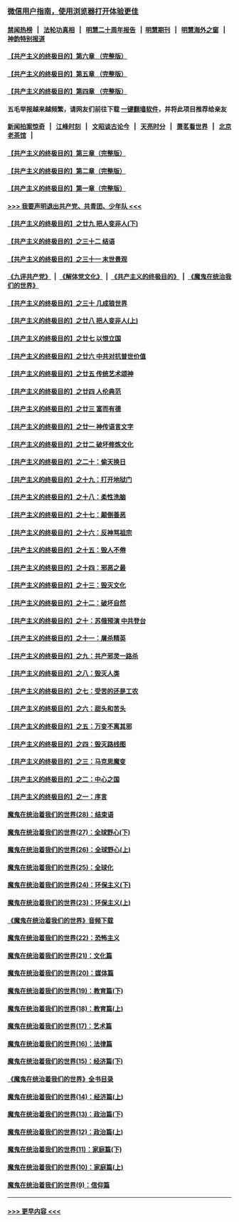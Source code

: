 ### [微信用户指南，使用浏览器打开体验更佳](https://github.com/gfw-breaker/banned-news1/blob/master/indexes/wechat-guide.md?t=0)
#### [禁闻热榜](热点新闻.md?t=0)  &nbsp;&nbsp;|&nbsp;&nbsp; [法轮功真相](https://github.com/gfw-breaker/truth/blob/master/README.md?t=0) &nbsp;&nbsp;|&nbsp;&nbsp; [明慧二十周年报告](https://github.com/gfw-breaker/mh-reports/blob/master/README.md?t=0) &nbsp;&nbsp;|&nbsp;&nbsp;[明慧期刊](https://github.com/gfw-breaker/mh-qikan) &nbsp;&nbsp;|&nbsp;&nbsp; [明慧海外之窗](https://github.com/gfw-breaker/mh-news/blob/master/README.md?t=0) &nbsp;&nbsp;|&nbsp;&nbsp; [神韵特别报道](https://github.com/gfw-breaker/mh-news/blob/master/shenyun.md?t=0)
#### [【共产主义的终极目的】第六章 （完整版）](../pages/nsc422/n11428913.md?t=02072055) 
#### [【共产主义的终极目的】第五章 （完整版）](../pages/nsc422/n11428912.md?t=02072055) 
#### [【共产主义的终极目的】第四章 （完整版）](../pages/nsc422/n11428907.md?t=02072055) 
#### 五毛举报越来越频繁，请网友们前往下载 [一键翻墙软件](https://github.com/gfw-breaker/ssr-accounts)，并将此项目推荐给亲友
#### [新闻拍案惊奇](https://github.com/gfw-breaker/banned-news1/blob/master/pages/link4.md) &nbsp;&nbsp;|&nbsp;&nbsp; [江峰时刻](https://github.com/gfw-breaker/banned-news1/blob/master/pages/link4.md) &nbsp;&nbsp;|&nbsp;&nbsp; [文昭谈古论今](https://github.com/gfw-breaker/banned-news1/blob/master/pages/link4.md) &nbsp;&nbsp;|&nbsp;&nbsp; [天亮时分](https://github.com/gfw-breaker/banned-news1/blob/master/pages/link4.md) &nbsp;&nbsp;|&nbsp;&nbsp; [萧茗看世界](https://github.com/gfw-breaker/banned-news1/blob/master/pages/link4.md) &nbsp;&nbsp;|&nbsp;&nbsp; [北京老茶馆](https://github.com/gfw-breaker/banned-news1/blob/master/pages/link4.md) &nbsp;&nbsp;|&nbsp;&nbsp; 
#### [【共产主义的终极目的】第三章（完整版）](../pages/nsc422/n11428848.md?t=02072055) 
#### [【共产主义的终极目的】第二章（完整版）](../pages/nsc422/n11428831.md?t=02072055) 
#### [【共产主义的终极目的】第一章（完整版）](../pages/nsc422/n11417651.md?t=02072055) 
#### [>>> 我要声明退出共产党、共青团、少年队 <<<](https://github.com/begood0513/goodnews/blob/master/quit/letter.md) 
#### [【共产主义的终极目的】之廿九 把人变非人(下)](../pages/nsc422/n11344140.md?t=02072055) 
#### [【共产主义的终极目的】之三十二 结语](../pages/nsc422/n11360535.md?t=02072055) 
#### [【共产主义的终极目的】之三十一 末世景观](../pages/nsc422/n11351129.md?t=02072055) 
#### [《九评共产党》](https://github.com/begood0513/9ping.md/blob/master/README.md) &nbsp;|&nbsp; [《解体党文化》](../../../../jtdwh.md/blob/master/README.md)  &nbsp;|&nbsp; [《共产主义的终极目的》](../../../../gczydzjmd.md/blob/master/README.md) &nbsp;|&nbsp; [《魔鬼在统治我们的世界》](../../../../mgztzwmdsj.md/blob/master/README.md) 
#### [【共产主义的终极目的】之三十 几成狼世界](../pages/nsc422/n11348280.md?t=02072055) 
#### [【共产主义的终极目的】之廿八 把人变非人(上)](../pages/nsc422/n11340492.md?t=02072055) 
#### [【共产主义的终极目的】之廿七 以恨立国](../pages/nsc422/n11336944.md?t=02072055) 
#### [【共产主义的终极目的】之廿六 中共对抗普世价值](../pages/nsc422/n11324785.md?t=02072055) 
#### [【共产主义的终极目的】之廿五 传统艺术颂神](../pages/nsc422/n11296396.md?t=02072055) 
#### [【共产主义的终极目的】之廿四 人伦典范](../pages/nsc422/n11296397.md?t=02072055) 
#### [【共产主义的终极目的】之廿三 富而有德](../pages/nsc422/n11283598.md?t=02072055) 
#### [【共产主义的终极目的】之廿一 神传语言文字](../pages/nsc422/n11263265.md?t=02072055) 
#### [【共产主义的终极目的】之廿二 破坏修炼文化](../pages/nsc422/n11245728.md?t=02072055) 
#### [【共产主义的终极目的】之二十：偷天换日](../pages/nsc422/n11238846.md?t=02072055) 
#### [【共产主义的终极目的】之十九：打开地狱门](../pages/nsc422/n11206376.md?t=02072055) 
#### [【共产主义的终极目的】之十八：柔性洗脑](../pages/nsc422/n11199994.md?t=02072055) 
#### [【共产主义的终极目的】之十七：颠倒善恶](../pages/nsc422/n11179782.md?t=02072055) 
#### [【共产主义的终极目的】之十六：反神骂祖宗](../pages/nsc422/n11166798.md?t=02072055) 
#### [【共产主义的终极目的】之十五：毁人不倦](../pages/nsc422/n11166792.md?t=02072055) 
#### [【共产主义的终极目的】之十四：邪恶之最](../pages/nsc422/n11150249.md?t=02072055) 
#### [【共产主义的终极目的】之十三：毁灭文化](../pages/nsc422/n11135227.md?t=02072055) 
#### [【共产主义的终极目的】之十二：破坏自然](../pages/nsc422/n11135214.md?t=02072055) 
#### [【共产主义的终极目的】之十：苏俄预演 中共登台](../pages/nsc422/n11118424.md?t=02072055) 
#### [【共产主义的终极目的】之十一：屠杀精英](../pages/nsc422/n11118442.md?t=02072055) 
#### [【共产主义的终极目的】之九：共产邪灵一路杀](../pages/nsc422/n11114139.md?t=02072055) 
#### [【共产主义的终极目的】之八：毁灭人类](../pages/nsc422/n11108503.md?t=02072055) 
#### [【共产主义的终极目的】之七：受苦的还是工农](../pages/nsc422/n11101809.md?t=02072055) 
#### [【共产主义的终极目的】之六：甜头和苦头](../pages/nsc422/n11096971.md?t=02072055) 
#### [【共产主义的终极目的】之五：万变不离其邪](../pages/nsc422/n11091285.md?t=02072055) 
#### [【共产主义的终极目的】之四：毁灭路线图](../pages/nsc422/n11086284.md?t=02072055) 
#### [【共产主义的终极目的】之三：马克思魔变](../pages/nsc422/n11061941.md?t=02072055) 
#### [【共产主义的终极目的】之二：中心之国](../pages/nsc422/n11047728.md?t=02072055) 
#### [【共产主义的终极目的】之一：序言](../pages/nsc422/n11086077.md?t=02072055) 
#### [魔鬼在统治着我们的世界(28)：结束语](../pages/nsc422/n10936246.md?t=02072055) 
#### [魔鬼在统治着我们的世界(27)：全球野心(下)](../pages/nsc422/n10928319.md?t=02072055) 
#### [魔鬼在统治着我们的世界(26)：全球野心(上)](../pages/nsc422/n10900318.md?t=02072055) 
#### [魔鬼在统治着我们的世界(25)：全球化](../pages/nsc422/n10788205.md?t=02072055) 
#### [魔鬼在统治着我们的世界(24)：环保主义(下)](../pages/nsc422/n10695307.md?t=02072055) 
#### [魔鬼在统治着我们的世界(23)：环保主义(上)](../pages/nsc422/n10688613.md?t=02072055) 
#### [《魔鬼在统治着我们的世界》音频下载](../pages/nsc422/n10635553.md?t=02072055) 
#### [魔鬼在统治着我们的世界(22)：恐怖主义](../pages/nsc422/n10614727.md?t=02072055) 
#### [魔鬼在统治着我们的世界(21)：文化篇](../pages/nsc422/n10597706.md?t=02072055) 
#### [魔鬼在统治着我们的世界(20)：媒体篇](../pages/nsc422/n10586579.md?t=02072055) 
#### [魔鬼在统治着我们的世界(19)：教育篇(下)](../pages/nsc422/n10564808.md?t=02072055) 
#### [魔鬼在统治着我们的世界(18)：教育篇(上)](../pages/nsc422/n10526970.md?t=02072055) 
#### [魔鬼在统治着我们的世界(17)：艺术篇](../pages/nsc422/n10499093.md?t=02072055) 
#### [魔鬼在统治着我们的世界(16)：法律篇](../pages/nsc422/n10485969.md?t=02072055) 
#### [魔鬼在统治着我们的世界(15)：经济篇(下)](../pages/nsc422/n10469975.md?t=02072055) 
#### [《魔鬼在统治着我们的世界》全书目录](../pages/nsc422/n10464261.md?t=02072055) 
#### [魔鬼在统治着我们的世界(14)：经济篇(上)](../pages/nsc422/n10457370.md?t=02072055) 
#### [魔鬼在统治着我们的世界(13)：政治篇(下)](../pages/nsc422/n10448270.md?t=02072055) 
#### [魔鬼在统治着我们的世界(12)：政治篇(上)](../pages/nsc422/n10444576.md?t=02072055) 
#### [魔鬼在统治着我们的世界(11)：家庭篇(下)](../pages/nsc422/n10440961.md?t=02072055) 
#### [魔鬼在统治着我们的世界(10)：家庭篇(上)](../pages/nsc422/n10435448.md?t=02072055) 
#### [魔鬼在统治着我们的世界(9)：信仰篇](../pages/nsc422/n10432159.md?t=02072055) 

----
#### [ >>> 更早内容 <<< ](../indexes/nsc422-earlier.md)
